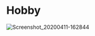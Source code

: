 # Hobby
![Screenshot_20200411-162844](https://user-images.githubusercontent.com/43540496/79048361-845b7d80-7c14-11ea-868f-fdf183fed135.png)
